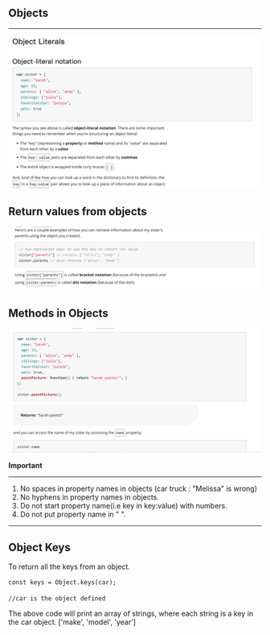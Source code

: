 ## Objects

---

![](image/objectLiterals.PNG)

## Return values from objects

![](image/returnObjectValues.PNG)

## Methods in Objects

![](image/methodInObjects.PNG)

**Important**

---

1. No spaces in property names in objects (car truck : "Melissa" is wrong)
2. No hyphens in property names in objects.
3. Do not start property name(i.e key in key:value) with numbers.
4. Do not put property name in " ".

---

## Object Keys

To return all the keys from an object.

```
const keys = Object.keys(car);

//car is the object defined
```

The above code will print an array of strings, where each string is a key in the car object. ['make', 'model', 'year']
